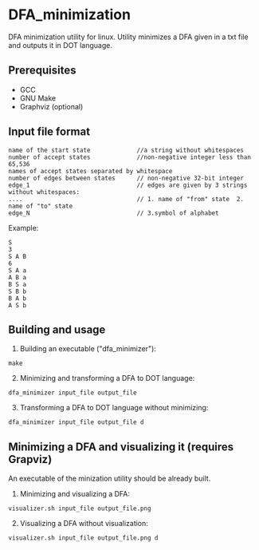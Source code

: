 # DFA_minimization
DFA minimization utility for linux. Utility minimizes a DFA given in a txt file and outputs it in DOT language.

## Prerequisites
* GCC
* GNU Make
* Graphviz (optional)

## Input file format
```
name of the start state             //a string without whitespaces
number of accept states             //non-negative integer less than 65,536
names of accept states separated by whitespace
number of edges between states      // non-negative 32-bit integer
edge_1                              // edges are given by 3 strings without whitespaces:
....                                // 1. name of "from" state  2. name of "to" state 
edge_N                              // 3.symbol of alphabet
```
Example:
```
S
3
S A B
6
S A a
A B a
B S a
S B b
B A b
A S b
```


## Building and usage

1. Building an executable ("dfa_minimizer"):
```
make
```

2. Minimizing and transforming a DFA to DOT language:
```
dfa_minimizer input_file output_file
```

3. Transforming a DFA to DOT language without minimizing:
```
dfa_minimizer input_file output_file d
```

## Minimizing a DFA and visualizing it (requires Grapviz)
An executable of the minization utility should be already built.

1. Minimizing and visualizing a DFA:
``` 
visualizer.sh input_file output_file.png
```

2. Visualizing a DFA without visualization:
```
visualizer.sh input_file output_file.png d
```
